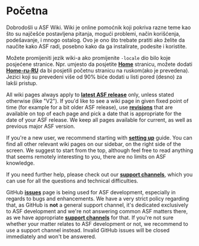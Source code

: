# Početna

Dobrodošli u ASF Wiki. Wiki je online pomoćnik koji pokriva razne teme kao što su najčešće postavljena pitanja, mogući problemi, način korišćenja, podešavanje, i mnogo ostalog. Ovo je ono što trebate pratiti ako želite da naučite kako ASF radi, posebno kako da ga instalirate, podesite i koristite.

Možete promijeniti jezik wiki-a ako promijenite `-locale` dio bilo koje posjećene stranice. Npr. umjesto da posjetite **[Home](https://github.com/JustArchiNET/ArchiSteamFarm/wiki/Home)** stranicu, možete dodati **[Home-ru-RU](https://github.com/JustArchiNET/ArchiSteamFarm/wiki/Home-ru-RU)** da bi posjetili početnu stranicu na ruskom(ako je prevedena). Jezici koji su prevedeni više od 90% biće dodati u listi pored (desno) za lakši pristup.

All wiki pages always apply to **[latest ASF release](https://github.com/JustArchiNET/ArchiSteamFarm/releases)** only, unless stated otherwise (like "V2"). If you'd like to see a wiki page in given fixed point of time (for example for a bit older ASF release), use **[revisions](https://github.com/JustArchiNET/ArchiSteamFarm/wiki/_history)** that are available on top of each page and pick a date that is appropriate for the date of your ASF release. We keep all pages available for current, as well as previous major ASF version.

If you're a new user, we recommend starting with **[setting up](https://github.com/JustArchiNET/ArchiSteamFarm/wiki/Setting-up)** guide. You can find all other relevant wiki pages on our sidebar, on the right side of the screen. We suggest to start from the top, although feel free to read anything that seems remotely interesting to you, there are no limits on ASF knowledge.

If you need further help, please check out our **[support channels](https://github.com/JustArchiNET/ArchiSteamFarm/blob/main/.github/SUPPORT.md)**, which you can use for all the questions and technical difficulties.

GitHub **[issues](https://github.com/JustArchiNET/ArchiSteamFarm/issues)** page is being used for ASF development, especially in regards to bugs and enhancements. We have a very strict policy regarding that, as GitHub is **not** a general support channel, it's dedicated exclusively to ASF development and we're not answering common ASF matters there, as we have appropriate **[support channels](https://github.com/JustArchiNET/ArchiSteamFarm/blob/main/.github/SUPPORT.md)** for that. If you're not sure whether your matter relates to ASF development or not, we recommend to use a support channel instead. Invalid GitHub issues will be closed immediately and won't be answered.